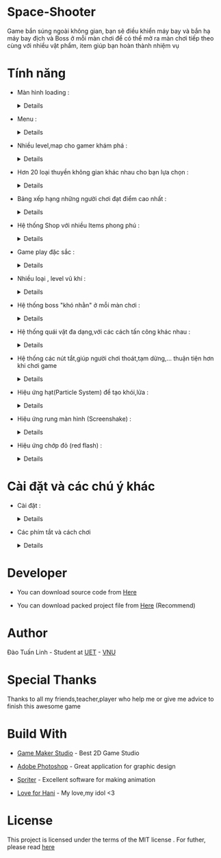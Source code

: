 # Space-Shooter

Game bắn súng ngoài không gian, bạn sẽ điều khiển máy bay và bắn hạ máy bay địch và Boss ở mỗi màn chơi để có thể mở ra màn chơi tiếp theo cùng với nhiều vật phẩm, item giúp bạn hoàn thành nhiệm vụ


# Tính năng 

- Màn hình loading : 

    <Details> 

    ![alt tag](https://github.com/kuqadk3/Space-Shooter/blob/master/images/space_shooter_loading.PNG)

    </Details>

- Menu : 

    <Details> 

    ![alt tag](https://github.com/kuqadk3/Space-Shooter/blob/master/images/menu.PNG)

    </Details>

- Nhiều level,map cho gamer khám phá :

    <Details> 

    ![alt tag](https://github.com/kuqadk3/Space-Shooter/blob/master/images/map.PNG)

    </Details>

- Hơn 20 loại thuyền không gian khác nhau cho bạn lựa chọn :

    <Details> 

    ![alt tag](https://media.giphy.com/media/4uk0cD1yeZLMI/giphy.gif)

     </Details>
- Bảng xếp hạng những người chơi đạt điểm cao nhất : 

    <Details> 
    
    ![alt tag](https://github.com/kuqadk3/Space-Shooter/blob/master/images/score_board.PNG)

    </Details>
 
- Hệ thống Shop với nhiều Items phong phú : 
    
    <Details> 
    
    ![alt tag](https://github.com/kuqadk3/Space-Shooter/blob/master/images/shop_item_1.PNG)

    ![alt tag](https://github.com/kuqadk3/Space-Shooter/blob/master/images/shop_item_2.PNG)

    </Details>
    
- Game play đặc sắc :

    <Details> 
    
    ![alt tag](https://github.com/kuqadk3/Space-Shooter/blob/master/images/game_play.PNG)

    </Details>
    
- Nhiều loại , level vũ khí :

    <Details>
    
    ![alt tag](https://github.com/kuqadk3/Space-Shooter/blob/master/images/bullet_level.PNG)

    ![alt tag](https://media.giphy.com/media/sq95LdI5Me3mM/giphy.gif)

    </Details>

- Hệ thống boss "khó nhằn" ở mỗi màn chơi :

    <Details>
    
    ![alt tag](https://github.com/kuqadk3/Space-Shooter/blob/master/images/boss.PNG)

    </Details>
    
- Hệ thống quái vật đa dạng,với các cách tấn công khác nhau :

     <Details>
 
    ![alt tag](https://github.com/kuqadk3/Space-Shooter/blob/master/images/monster.PNG)

    </Details>
    
- Hệ thống các nút tắt,giúp người chơi thoát,tạm dừng,... thuận tiện hơn khi chơi game

    <Details>
    
    ![alt tag](https://github.com/kuqadk3/Space-Shooter/blob/master/images/pause.PNG)
    
    </Details>
    
- Hiệu ứng hạt(Particle System) để tạo khói,lửa :

    <Details>
        
   ![alt tag](https://github.com/kuqadk3/Space-Shooter/blob/master/images/tenlua.PNG)
        
   ![alt tag](https://github.com/kuqadk3/Space-Shooter/blob/master/images/maybayno.PNG)
         
    </Details>

- Hiệu ứng rung màn hình (Screenshake) :

    <Details>
        
    ![alt tag](https://github.com/kuqadk3/Space-Shooter/blob/master/images/rungmanhinh.PNG)
        
    </Details>

- Hiệu ứng chớp đỏ (red flash) :

    <Details>
          
    </Details>
    
# Cài đặt và các chú ý khác 

- Cài đặt :

    <Details>


    - Các bạn có thể tài bộ cài ở đây : [Installer](https://github.com/kuqadk3/Space-Shooter/blob/master/Installation/Space_Shooter_Installer.exe)
  
     - Bản stand alone,không cần cài đặt : [Stand Alone](https://github.com/kuqadk3/Space-Shooter/blob/master/Installation/Space_Shooter_Installer.exe)
 
    </Details>
    
- Các phím tắt và cách chơi

    <Details>
    
    - Bạn di chuyển máy bay bằng chuột của bạn
    
    - Chuột trái : Bắn đạn
    
    - Ấn phím A để tự động bắn
    
    - Ấn và giữ phím Space để bắn đạn Laser
    
    - Ấn phím M để bắn tên lửa
    
    - Ấn phím E để bật vòng bảo vệ,vòng bảo vệ chỉ có hiệu lực trong 3 giây
    
    - Ấn phím Q để thoát khỏi trò chơi
    
    - Ấn phím P để tạm dừng trò chơi - và ấn P lần nữa để Continue
    
    </Details>
    
# Developer 

   - You can download source code from [Here](https://github.com/kuqadk3/Space-Shooter/tree/master/Source%20Code)
    
   - You can download packed project file from [Here](https://github.com/kuqadk3/Space-Shooter/blob/master/Space_Shooter.gmz) (Recommend)
   
# Author 
    
   Đào Tuấn Linh - Student at [UET](http://www.uet.vnu.edu.vn) - [VNU](http://www.vnu.edu.vn)

# Special Thanks 
   
   Thanks to all my friends,teacher,player who help me or give me advice to finish this awesome game
   
# Build With 
  - [Game Maker Studio](http://www.yoyogames.com/gamemaker) - Best 2D Game Studio
   
  - [Adobe Photoshop](http://www.adobe.com) - Great application for graphic design
    
  - [Spriter](https://brashmonkey.com) - Excellent software for making animation
  
  - [Love for Hani](https://www.instagram.com/ahnhani_92) - My love,my idol <3
   
# License 

   This project is licensed under the terms of the MIT license . For futher, please read [here](https://opensource.org/licenses/MIT)
    
